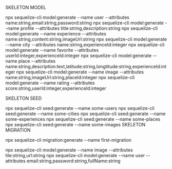 SKELETON MODEL

npx sequelize-cli model:generate --name user --attributes name:string,email:string,password:string
npx sequelize-cli model:generate --name profile --attributes title:string,description:string
npx sequelize-cli model:generate --name experience --attributes name:string,content:string,imageUrl:string
npx sequelize-cli model:generate --name city --attributes name:string,experienceId:integer
npx sequelize-cli model:generate --name favorite --attributes userId:integer,experienceId:integer
npx sequelize-cli model:generate --name place --attributes name:string,description:text,latitude:string,longtitude:string,experienceId:integer
npx sequelize-cli model:generate --name image --attributes name:string,imageUrl:string,placeId:integer
npx sequelize-cli model:generate --name rating --attributes score:string,userId:integer,experienceId:integer

SKELETON SEED

npx sequelize-cli seed:generate --name some-users
npx sequelize-cli seed:generate --name some-cities
npx sequelize-cli seed:generate --name some-experiences
npx sequelize-cli seed:generate --name some-places
npx sequelize-cli seed:generate --name some-images
SKELETON MIGRATION

npx sequelize-cli migration:generate --name first-migration

npx sequelize-cli model:generate --name image --attributes tile:string,url:string
npx sequelize-cli model:generate --name user --attributes email:string,password:string,fullName:string

